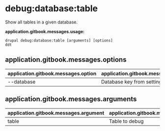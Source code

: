 # debug:database:table
Show all tables in a given database.

**application.gitbook.messages.usage:**
```
drupal debug:database:table [arguments] [options]
ddt
```

## application.gitbook.messages.options
application.gitbook.messages.option | application.gitbook.messages.details
-------|-------------
--database | Database key from settings.php

## application.gitbook.messages.arguments
application.gitbook.messages.argument | application.gitbook.messages.details
---------|-------------
table | Table to debug
